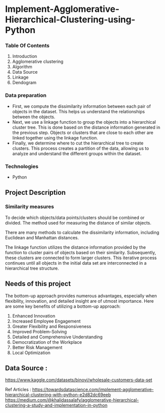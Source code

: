 # Implement-Agglomerative-Hierarchical-Clustering-using-Python
### Table Of Contents
1. Introduction
2. Agglomerative clustering 
3. Algorithm 
4. Data Source
5. Linkage
7. Dendogram

### Data preparation 
- First, we compute the dissimilarity information between each pair of objects in the dataset. This helps us understand the relationships between the objects.
- Next, we use a linkage function to group the objects into a hierarchical cluster tree. This is done based on the distance information generated in the previous step. Objects or clusters that are close to each other are linked together using the linkage function.
- Finally, we determine where to cut the hierarchical tree to create clusters. This process creates a partition of the data, allowing us to analyze and understand the different groups within the dataset.

### Technologies
* Python

## Project Description
### Similarity measures
To decide which objects/data points/clusters should be combined or divided. The method used for measuring the distance of similar objects.

There are many methods to calculate the dissimilarity information, including Euclidean and Manhattan distances. 

The linkage function utilizes the distance information provided by the function to cluster pairs of objects based on their similarity. Subsequently, these clusters are connected to form larger clusters. This iterative process continues until all objects in the initial data set are interconnected in a hierarchical tree structure.

## Needs of this project

The bottom-up approach provides numerous advantages, especially when flexibility, innovation, and detailed insight are of utmost importance. Here are some key benefits of utilizing a bottom-up approach:

1. Enhanced Innovation
2. Increased Employee Engagement
3. Greater Flexibility and Responsiveness
4. Improved Problem-Solving
5. Detailed and Comprehensive Understanding
6. Democratization of the Workplace
7. Better Risk Management
8. Local Optimization

## Data Source : 
https://www.kaggle.com/datasets/binovi/wholesale-customers-data-set 


Ref Articles : 
https://towardsdatascience.com/implement-agglomerative-hierarchical-clustering-with-python-e2d82dc69eeb 
https://medium.com/@khalidassalafy/agglomerative-hierarchical-clustering-a-study-and-implementation-in-python 
